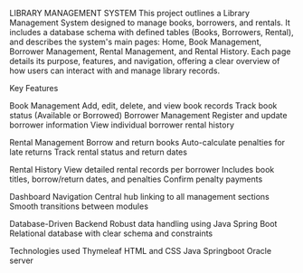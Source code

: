 LIBRARY MANAGEMENT SYSTEM
This project outlines a Library Management System designed to manage books, borrowers, and rentals. It includes a database schema with defined tables (Books, Borrowers, Rental), and describes the system's main pages: Home, Book Management, Borrower Management, Rental Management, and Rental History. Each page details its purpose, features, and navigation, offering a clear overview of how users can interact with and manage library records.

Key Features

  Book Management
    Add, edit, delete, and view book records
    Track book status (Available or Borrowed)
    Borrower Management
    Register and update borrower information
    View individual borrower rental history
  
  Rental Management
    Borrow and return books
    Auto-calculate penalties for late returns
    Track rental status and return dates
    
  Rental History
    View detailed rental records per borrower
    Includes book titles, borrow/return dates, and penalties
    Confirm penalty payments
    
  Dashboard Navigation
    Central hub linking to all management sections
    Smooth transitions between modules
    
  Database-Driven Backend
    Robust data handling using Java Spring Boot
    Relational database with clear schema and constraints
    
  Technologies used
    Thymeleaf
    HTML and CSS
    Java
    Springboot
    Oracle server
